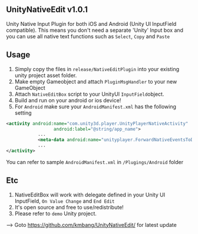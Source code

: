 ## UnityNativeEdit v1.0.1
Unity Native Input Plugin for both iOS and Android (Unity UI InputField compatible).
This means you don't need a separate 'Unity' Input box and you can use all native text functions such as `Select`, `Copy` and `Paste`

## Usage
1. Simply copy the files in `release/NativeEditPlugin` into your existing unity project asset folder.
2. Make empty Gameobject and attach ```PluginMsgHandler``` to your new GameObject
3. Attach ```NativeEditBox``` script to your UnityUI ```InputField```object.
4. Build and run on your android or ios device!
5. For `Android` make sure your `AndroidManifest.xml` has the following setting

```xml
<activity android:name="com.unity3d.player.UnityPlayerNativeActivity"
                  android:label="@string/app_name">
            ...
            <meta-data android:name="unityplayer.ForwardNativeEventsToDalvik" android:value="true" />
            ...
</activity>
```
  You can refer to sample `AndroidManifest.xml` in `/Plugings/Android` folder


## Etc
1. NativeEditBox will work with delegate defined in your Unity UI InputField, `On Value Change` and `End Edit`
2. It's open source and free to use/redistribute!
3. Please refer to `demo` Unity project.


--> Goto https://github.com/kmbang/UnityNativeEdit/ for latest update
